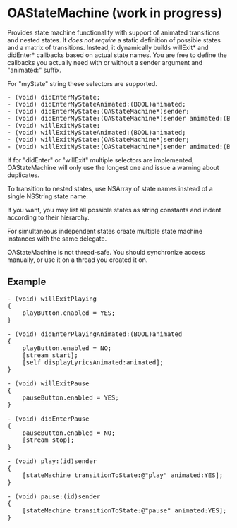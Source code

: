 

OAStateMachine (work in progress)
=================================

Provides state machine functionality with support of animated transitions and nested states.
It *does not require* a static definition of possible states and a matrix of transitions.
Instead, it dynamically builds willExit* and didEnter* callbacks based on actual state names.
You are free to define the callbacks you actually need with or without a sender argument and "animated:" suffix.

For "myState" string these selectors are supported.

<pre>
- (void) didEnterMyState;
- (void) didEnterMyStateAnimated:(BOOL)animated;
- (void) didEnterMyState:(OAStateMachine*)sender;
- (void) didEnterMyState:(OAStateMachine*)sender animated:(BOOL)animated;
- (void) willExitMyState;
- (void) willExitMyStateAnimated:(BOOL)animated;
- (void) willExitMyState:(OAStateMachine*)sender;
- (void) willExitMyState:(OAStateMachine*)sender animated:(BOOL)animated;
</pre>

If for "didEnter" or "willExit" multiple selectors are implemented, 
OAStateMachine will only use the longest one and issue a warning about duplicates.

To transition to nested states, use NSArray of state names instead of a single NSString state name.

If you want, you may list all possible states as string constants and indent according to their hierarchy.

For simultaneous independent states create multiple state machine instances with the same delegate.

OAStateMachine is not thread-safe. You should synchronize access manually, or use it on a thread you created it on.


Example
-------

<pre>
- (void) willExitPlaying
{
	playButton.enabled = YES;
}

- (void) didEnterPlayingAnimated:(BOOL)animated
{
	playButton.enabled = NO;
	[stream start];
	[self displayLyricsAnimated:animated];
}

- (void) willExitPause
{
	pauseButton.enabled = YES;
}

- (void) didEnterPause
{
	pauseButton.enabled = NO;
	[stream stop];
}

- (void) play:(id)sender
{
	[stateMachine transitionToState:@"play" animated:YES];
}

- (void) pause:(id)sender
{
	[stateMachine transitionToState:@"pause" animated:YES];
}
</pre>




